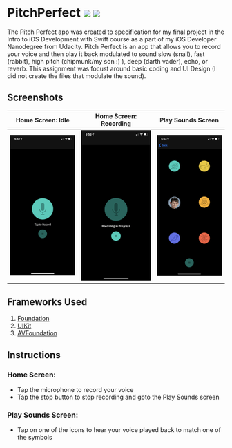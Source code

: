 # PitchPerfect <img src="https://img.shields.io/badge/platform-iOS-lightgrey"/> <img src="https://img.shields.io/badge/swift-5-green"/>
The Pitch Perfect app was created to specification for my final project in the Intro to iOS Development with Swift course as a part of my iOS Developer Nanodegree from Udacity. Pitch Perfect is an app that allows you to record your voice and then play it back modulated to sound slow (snail), fast (rabbit), high pitch (chipmunk/my son :) ), deep (darth vader), echo, or reverb. This assignment was focust around basic coding and UI Design (I did not create the files that modulate the sound).


## Screenshots
| Home Screen: Idle | Home Screen: Recording | Play Sounds Screen |
| ----------------- | ---------------------- | ------------------ |
| ![HomeScreen_Idle.PNG](screenshots/HomeScreen_Idle.PNG) | ![HomeScreen_Recording.PNG](screenshots/HomeScreen_Recording.PNG) | ![PlaySoundScreen.PNG](screenshots/PlaySoundScreen.PNG)

## Frameworks Used
1. [Foundation](https://developer.apple.com/documentation/foundation)
2. [UIKit](https://developer.apple.com/documentation/uikit)
3. [AVFoundation](https://developer.apple.com/documentation/avfoundation)

## Instructions

### Home Screen:
- Tap the microphone to record your voice
- Tap the stop button to stop recording and goto the Play Sounds screen

### Play Sounds Screen:
- Tap on one of the icons to hear your voice played back to match one of the symbols
